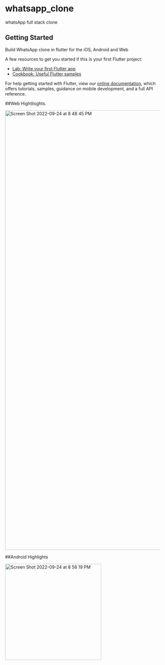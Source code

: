 # whatsapp_clone

whatsApp full stack clone

## Getting Started

Build WhatsApp clone in flutter for the iOS, Android and Web

A few resources to get you started if this is your first Flutter project:

- [Lab: Write your first Flutter app](https://flutter.dev/docs/get-started/codelab)
- [Cookbook: Useful Flutter samples](https://flutter.dev/docs/cookbook)

For help getting started with Flutter, view our
[online documentation](https://flutter.dev/docs), which offers tutorials,
samples, guidance on mobile development, and a full API reference.

##Web Hightlisghts.

<img width="1429" alt="Screen Shot 2022-09-24 at 8 48 45 PM" src="https://user-images.githubusercontent.com/84621229/192105940-d3b07ff5-bb8f-4628-b2e0-5b38b2242ece.png">


##Android Highlights


<img width="313" alt="Screen Shot 2022-09-24 at 8 56 19 PM" src="https://user-images.githubusercontent.com/84621229/192106096-384686fb-5bde-45b5-b248-837712cb4cbd.png">
